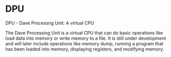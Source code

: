 # DPU
DPU - Dave Processng Unit:  A virtual CPU

The Dave Processing Unit is a virtual CPU that can do basic operations like load data into memory or write memory to a file.  It is still under development and will later include operations like memory dump, running a program that has been loaded into memory, displaying registers, and modifying memory.
